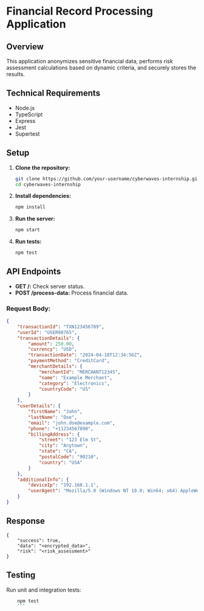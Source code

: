 # Financial Record Processing Application

## Overview

This application anonymizes sensitive financial data, performs risk assessment calculations based on dynamic criteria, and securely stores the results.

## Technical Requirements

- Node.js
- TypeScript
- Express
- Jest
- Supertest

## Setup

1. **Clone the repository:**
    ```bash
    git clone https://github.com/your-username/cyberwaves-internship.git
    cd cyberwaves-internship
    ```

2. **Install dependencies:**
    ```bash
    npm install
    ```

3. **Run the server:**
    ```bash
    npm start
    ```

4. **Run tests:**
    ```bash
    npm test
    ```

## API Endpoints

- **GET /:** Check server status.
- **POST /process-data:** Process financial data.

### Request Body:
```json
{
    "transactionId": "TXN123456789",
    "userId": "USER98765",
    "transactionDetails": {
        "amount": 250.00,
        "currency": "USD",
        "transactionDate": "2024-04-18T12:34:56Z",
        "paymentMethod": "CreditCard",
        "merchantDetails": {
            "merchantId": "MERCHANT12345",
            "name": "Example Merchant",
            "category": "Electronics",
            "countryCode": "US"
        }
    },
    "userDetails": {
        "firstName": "John",
        "lastName": "Doe",
        "email": "john.doe@example.com",
        "phone": "+11234567890",
        "billingAddress": {
            "street": "123 Elm St",
            "city": "Anytown",
            "state": "CA",
            "postalCode": "90210",
            "country": "USA"
        }
    },
    "additionalInfo": {
        "deviceIp": "192.168.1.1",
        "userAgent": "Mozilla/5.0 (Windows NT 10.0; Win64; x64) AppleWebKit/537.36 (KHTML, like Gecko) Chrome/58.0.3029.110 Safari/537.36"
    }
}
```
## Response
```
{
    "success": true,
    "data": "<encrypted_data>",
    "risk": "<risk_assessment>"
}
```


## Testing
Run unit and integration tests:
```bash
    npm test
    ```



